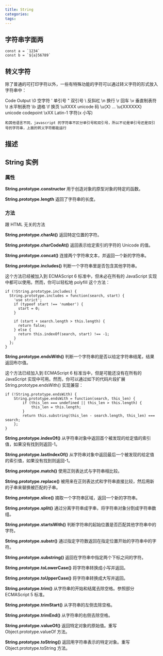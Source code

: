 ```yaml
---
title: String
categories:
tags:
---
```


## 字符串字面两

```
const a = `1234`
const b = `${a}56789`
```

## 转义字符

除了普通的可打印字符以外，一些有特殊功能的字符可以通过转义字符的形式放入字符串中：

Code Output
\0 空字符
\' 单引号
\" 双引号
\\ 反斜杠
\n 换行
\r 回车
\v 垂直制表符
\t 水平制表符
\b 退格
\f 换页
\uXXXX unicode 码
\u{X} ... \u{XXXXXX} unicode codepoint
\xXX Latin-1 字符(x 小写)

`和其他语言不同，javascript 的字符串不区分单引号和双引号，所以不论是单引号还是双引号的字符串，上面的转义字符都能运行`

## 描述

<!-- ### 获取字符串某个字符

1. charAt
2. 字符串当作一个类似数组的对象，其中的每个字符对应一个数值索引

```
const cat = 'cat'
console.log(cat.charAt(1),cat[1]) // a,a
```

### 字符串的比较

使用> < = >= <= 比较

### 基本字符串和字符串对象的区别 -->

## String 实例

### 属性

**String.prototype.constructor**
用于创造对象的原型对象的特定的函数。

**String.prototype.length**
返回了字符串的长度。

### 方法

跟 HTML 无关的方法

**String.prototype.charAt()**
返回特定位置的字符。

**String.prototype.charCodeAt()**
返回表示给定索引的字符的 Unicode 的值。

**String.prototype.concat()**
连接两个字符串文本，并返回一个新的字符串。

**String.prototype.includes()**
判断一个字符串里是否包含其他字符串。

这个方法已经被加入到 ECMAScript 6 标准中，但未必在所有的 JavaScript 实现中都可以使用。然而，你可以轻松地 polyfill 这个方法：

```
if (!String.prototype.includes) {
  String.prototype.includes = function(search, start) {
    'use strict';
    if (typeof start !== 'number') {
      start = 0;
    }

    if (start + search.length > this.length) {
      return false;
    } else {
      return this.indexOf(search, start) !== -1;
    }
  };
}
```

**String.prototype.endsWith()**
判断一个字符串的是否以给定字符串结尾，结果返回布尔值。

这个方法已经加入到 ECMAScript 6 标准当中，但是可能还没有在所有的 JavaScript 实现中可用。然而，你可以通过如下的代码片段扩展 String.prototype.endsWith() 实现兼容：

```
if (!String.prototype.endsWith) {
	String.prototype.endsWith = function(search, this_len) {
		if (this_len === undefined || this_len > this.length) {
			this_len = this.length;
		}
		return this.substring(this_len - search.length, this_len) === search;
	};
}
```

**String.prototype.indexOf()**
从字符串对象中返回首个被发现的给定值的索引值，如果没有找到则返回-1。

**String.prototype.lastIndexOf()**
从字符串对象中返回最后一个被发现的给定值的索引值，如果没有找到则返回-1。

**String.prototype.match()**
使用正则表达式与字符串相比较。

**String.prototype.replace()**
被用来在正则表达式和字符串直接比较，然后用新的子串来替换被匹配的子串。

**String.prototype.slice()**
摘取一个字符串区域，返回一个新的字符串。

**String.prototype.split()**
通过分离字符串成字串，将字符串对象分割成字符串数组。

**String.prototype.startsWith()**
判断字符串的起始位置是否匹配其他字符串中的字符。

**String.prototype.substr()**
通过指定字符数返回在指定位置开始的字符串中的字符。

**String.prototype.substring()**
返回在字符串中指定两个下标之间的字符。

**String.prototype.toLowerCase()**
将字符串转换成小写并返回。

**String.prototype.toUpperCase()**
将字符串转换成大写并返回。

**String.prototype.trim()**
从字符串的开始和结尾去除空格。参照部分 ECMAScript 5 标准。

**String.prototype.trimStart()**
从字符串的左侧去除空格。

**String.prototype.trimEnd()**
从字符串的右侧去除空格。

**String.prototype.valueOf()**
返回特定对象的原始值。重写 Object.prototype.valueOf 方法。

**String.prototype.toString()**
返回用字符串表示的特定对象。重写 Object.prototype.toString 方法。
